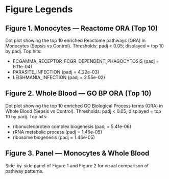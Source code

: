# Figure Legends

## Figure 1. Monocytes — Reactome ORA (Top 10)
Dot plot showing the top 10 enriched Reactome pathways (ORA) in Monocytes (Sepsis vs Control).
Thresholds: padj < 0.05; displayed = top 10 by padj.
Top hits:
- FCGAMMA_RECEPTOR_FCGR_DEPENDENT_PHAGOCYTOSIS (padj = 9.11e-04)
- PARASITE_INFECTION (padj = 4.22e-03)
- LEISHMANIA_INFECTION (padj = 2.55e-02)

## Figure 2. Whole Blood — GO BP ORA (Top 10)
Dot plot showing the top 10 enriched GO Biological Process terms (ORA) in Whole Blood (Sepsis vs Control).
Thresholds: padj < 0.05; displayed = top 10 by padj.
Top hits:
- ribonucleoprotein complex biogenesis (padj = 5.41e-06)
- rRNA metabolic process (padj = 1.46e-05)
- ribosome biogenesis (padj = 1.46e-05)

## Figure 3. Panel — Monocytes & Whole Blood
Side-by-side panel of Figure 1 and Figure 2 for visual comparison of pathway patterns.

